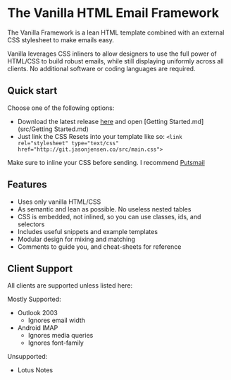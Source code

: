 # The Vanilla HTML Email Framework

The Vanilla Framework is a lean HTML template combined with an external CSS stylesheet to make emails easy.

Vanilla leverages CSS inliners to allow designers to use the full power of HTML/CSS to build robust emails, while still displaying uniformly across all clients. No additional software or coding languages are required.

## Quick start
Choose one of the following options:
* Download the latest release [here](https://github.com/jenkinzz/vanilla-html-email-framework/releases) and open [Getting Started.md](src/Getting Started.md) 
* Just link the CSS Resets into your template like so: `<link rel="stylesheet" type="text/css" href="http://git.jasonjensen.co/src/main.css">`

Make sure to inline your CSS before sending. I recommend [Putsmail](https://putsmail.com/inliner)

## Features
* Uses only vanilla HTML/CSS
* As semantic and lean as possible. No useless nested tables
* CSS is embedded, not inlined, so you can use classes, ids, and selectors
* Includes useful snippets and example templates
* Modular design for mixing and matching
* Comments to guide you, and cheat-sheets for reference

## Client Support
All clients are supported unless listed here:

Mostly Supported:
* Outlook 2003
  * Ignores email width
* Android IMAP
  * Ignores media queries
  * Ignores font-family
  
Unsupported:
* Lotus Notes
